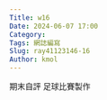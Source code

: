 ```yaml
---
Title: w16
Date: 2024-06-07 17:00
Category:
Tags: 網誌編寫
Slug: ray41123146-16
Author: kmol
---
```




<!-- PELICAN_END_SUMMARY -->

期末自評
足球比賽製作
